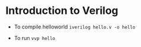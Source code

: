 # Introduction to Verilog

* To compile helloworld
`iverilog hello.v -o hello`

* To run
`vvp hello`
